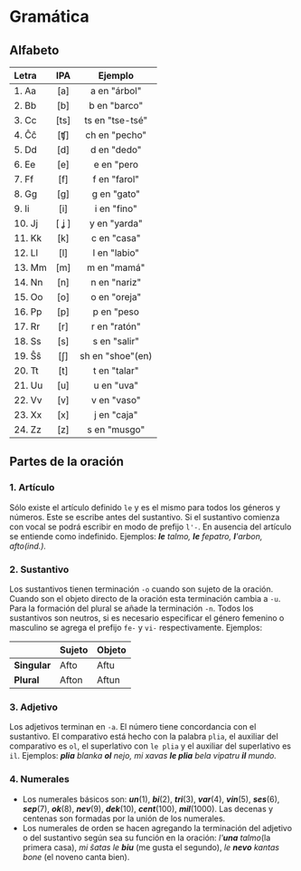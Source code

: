 # Gramática
## Alfabeto

| Letra   | IPA | Ejemplo         |
|:--------|:---:|:---------------:|
| 1. Aa   | [a] |   a en "árbol"  |
| 2. Bb   | [b] |   b en "barco"  |
| 3. Cc   | [ts]| ts en "tse-tsé" |
| 4. Ĉĉ   | [ʧ] |   ch en "pecho" |
| 5. Dd   | [d] |   d en "dedo"   |
| 6. Ee   | [e] |   e en "pero    |
| 7. Ff   | [f] |   f en "farol"  |
| 8. Gg   | [g] |   g en "gato"   | 
| 9. Ii   | [i] |   i en "fino"   |
| 10. Jj  |[ ʝ ]|   y en "yarda"  |
| 11. Kk  | [k] |   c en "casa"   |
| 12. Ll  | [l] |   l en "labio"  |
| 13. Mm  | [m] | m en "mamá"     |
| 14. Nn  | [n] | n en "nariz"    | 
| 15. Oo  | [o] | o en "oreja"    |
| 16. Pp  | [p] | p en "peso      |
| 17. Rr  | [r] | r en "ratón"    |
| 18. Ss  | [s] | s en "salir"    |
| 19. Ŝŝ  | [ʃ] | sh en "shoe"(en)|
| 20. Tt  | [t] | t en "talar"    |
| 21. Uu  | [u] | u en "uva"      |
| 22. Vv  | [v] | v en "vaso"     |
| 23. Xx  | [x] | j en "caja"     |
| 24. Zz  | [z] | s en "musgo"    |

## Partes de la oración

### 1. Artículo

Sólo existe el artículo definido `le` y es el mismo para todos los géneros y números. Este se escribe antes del sustantivo. Si el sustantivo comienza con vocal se podrá escribir en modo de prefijo `l'-`. En ausencia del artículo se entiende como indefinido. Ejemplos: ___le__ talmo, __le__ fepatro, __l__'arbon, afto(ind.)._

### 2. Sustantivo

Los sustantivos tienen terminación `-o` cuando son sujeto de la oración. Cuando son el objeto directo de la oración esta terminación cambia a `-u`.  Para la formación del plural se añade la terminación `-n`. Todos los sustantivos son neutros, si es necesario especificar el género femenino o masculino se agrega el prefijo `fe-` y `vi-` respectivamente.
Ejemplos:

||Sujeto|Objeto|
|---|---|---|
|**Singular**|Afto|Aftu|
|**Plural**|Afton|Aftun|

### 3. Adjetivo

Los adjetivos terminan en `-a`. El número tiene concordancia con el sustantivo. El comparativo está hecho con la palabra `plia`, el auxiliar del comparativo es `ol`, el superlativo con `le plia` y el auxiliar del superlativo es `il`. Ejemplos: ___plia__ blanka __ol__ nejo, mi xavas __le plia__ bela vipatru __il__ mundo._ 

### 4. Numerales

- Los numerales básicos son: ___un___(1), ___bi___(2), ___tri___(3), ___var___(4), ___vin___(5), ___ses___(6), ___sep___(7), ___ok___(8), ___nev___(9), ___dek___(10), ___cent___(100), ___mil___(1000). Las decenas y centenas son formadas por la unión de los numerales.
- Los numerales de orden se hacen agregando la terminación del adjetivo o del sustantivo según sea su función en la oración: _l'__una__ talmo_(la primera casa), _mi ŝatas le __biu___ (me gusta el segundo), _le __nevo__ kantas bone_ (el noveno canta bien).









